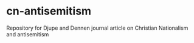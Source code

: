# cn-antisemitism
Repository for Djupe and Dennen journal article on Christian Nationalism and antisemitism
